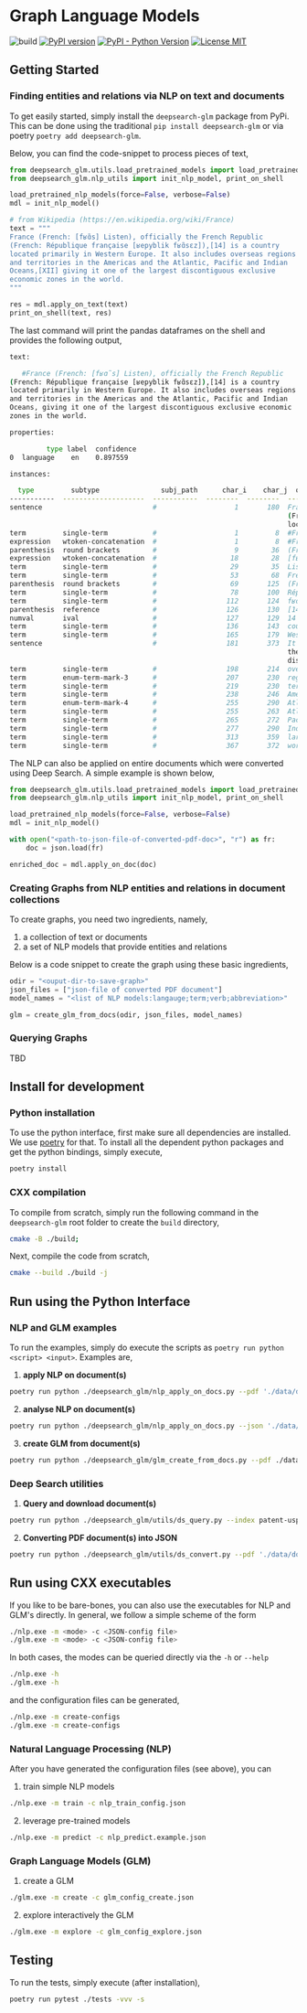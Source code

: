 # Graph Language Models

![build](https://github.com/DS4SD/deepsearch-glm/actions/workflows/cmake.yml/badge.svg)
[![PyPI version](https://img.shields.io/pypi/v/deepsearch-glm)](https://pypi.org/project/deepsearch-glm/)
[![PyPI - Python Version](https://img.shields.io/pypi/pyversions/deepsearch-glm)](https://pypi.org/project/deepsearch-glm/)
[![License MIT](https://img.shields.io/github/license/ds4sd/deepsearch-glm)](https://opensource.org/licenses/MIT)

## Getting Started

### Finding entities and relations via NLP on text and documents

To get easily started, simply install the `deepsearch-glm` package from PyPi. This can be
done using the traditional `pip install deepsearch-glm` or via poetry `poetry add deepsearch-glm`.

Below, you can find the code-snippet to process pieces of text,

```python
from deepsearch_glm.utils.load_pretrained_models import load_pretrained_nlp_models
from deepsearch_glm.nlp_utils import init_nlp_model, print_on_shell

load_pretrained_nlp_models(force=False, verbose=False)
mdl = init_nlp_model()

# from Wikipedia (https://en.wikipedia.org/wiki/France)
text = """
France (French: [fʁɑ̃s] Listen), officially the French Republic
(French: République française [ʁepyblik fʁɑ̃sɛz]),[14] is a country
located primarily in Western Europe. It also includes overseas regions
and territories in the Americas and the Atlantic, Pacific and Indian
Oceans,[XII] giving it one of the largest discontiguous exclusive
economic zones in the world.
"""

res = mdl.apply_on_text(text)
print_on_shell(text, res)
```

The last command will print the pandas dataframes on the shell and provides the
following output,

```sh
text:

   #France (French: [fʁɑ̃s] Listen), officially the French Republic
(French: République française [ʁepyblik fʁɑ̃sɛz]),[14] is a country
located primarily in Western Europe. It also includes overseas regions
and territories in the Americas and the Atlantic, Pacific and Indian
Oceans, giving it one of the largest discontiguous exclusive economic
zones in the world.

properties:

         type label  confidence
0  language    en    0.897559

instances:

  type         subtype               subj_path      char_i    char_j  original
-----------  --------------------  -----------  --------  --------  ---------------------------------------------------------------------
sentence                           #                   1       180  France (French: [fʁɑ̃s] Listen), officially the French Republic
                                                                    (French: République française [ʁepyblik fʁɑ̃sɛz]),[14] is a country
                                                                    located primarily in Western Europe.
term         single-term           #                   1         8  #France
expression   wtoken-concatenation  #                   1         8  #France
parenthesis  round brackets        #                   9        36  (French: [fʁɑ̃s] Listen)
expression   wtoken-concatenation  #                  18        28  [fʁɑ̃s]
term         single-term           #                  29        35  Listen
term         single-term           #                  53        68  French Republic
parenthesis  round brackets        #                  69       125  (French: République française [ʁepyblik fʁɑ̃sɛz])
term         single-term           #                  78       100  République française
term         single-term           #                 112       124  fʁɑ̃sɛz]
parenthesis  reference             #                 126       130  [14]
numval       ival                  #                 127       129  14
term         single-term           #                 136       143  country
term         single-term           #                 165       179  Western Europe
sentence                           #                 181       373  It also includes overseas regions and territories in the Americas and
                                                                    the Atlantic, Pacific and Indian Oceans, giving it one of the largest
                                                                    discontiguous exclusive economic zones in the world.
term         single-term           #                 198       214  overseas regions
term         enum-term-mark-3      #                 207       230  regions and territories
term         single-term           #                 219       230  territories
term         single-term           #                 238       246  Americas
term         enum-term-mark-4      #                 255       290  Atlantic, Pacific and Indian Oceans
term         single-term           #                 255       263  Atlantic
term         single-term           #                 265       272  Pacific
term         single-term           #                 277       290  Indian Oceans
term         single-term           #                 313       359  largest discontiguous exclusive economic zones
term         single-term           #                 367       372  world
```

The NLP can also be applied on entire documents which were converted using
Deep Search. A simple example is shown below,

```python
from deepsearch_glm.utils.load_pretrained_models import load_pretrained_nlp_models
from deepsearch_glm.nlp_utils import init_nlp_model, print_on_shell

load_pretrained_nlp_models(force=False, verbose=False)
mdl = init_nlp_model()

with open("<path-to-json-file-of-converted-pdf-doc>", "r") as fr:
    doc = json.load(fr)

enriched_doc = mdl.apply_on_doc(doc)
```

### Creating Graphs from NLP entities and relations in document collections

To create graphs, you need two ingredients, namely,

1. a collection of text or documents
2. a set of NLP models that provide entities and relations

Below is a code snippet to create the graph using these basic ingredients,

```python
odir = "<ouput-dir-to-save-graph>"
json_files = ["json-file of converted PDF document"]
model_names = "<list of NLP models:langauge;term;verb;abbreviation>"

glm = create_glm_from_docs(odir, json_files, model_names)	
```

### Querying Graphs 

TBD

## Install for development

### Python installation

To use the python interface, first make sure all dependencies are installed. We use [poetry](https://python-poetry.org/docs/)
for that. To install all the dependent python packages and get the python bindings, simply execute,

```sh
poetry install
```

### CXX compilation

To compile from scratch, simply run the following command in the `deepsearch-glm` root folder to
create the `build` directory,

```sh
cmake -B ./build; 
```

Next, compile the code from scratch,

```sh
cmake --build ./build -j
```

## Run using the Python Interface

### NLP and GLM examples

To run the examples, simply do execute the scripts as `poetry run python <script> <input>`. Examples are,

1. **apply NLP on document(s)**
```sh
poetry run python ./deepsearch_glm/nlp_apply_on_docs.py --pdf './data/documents/articles/2305.*.pdf' --models 'language;term'
```
2. **analyse NLP on document(s)**
```sh
poetry run python ./deepsearch_glm/nlp_apply_on_docs.py --json './data/documents/articles/2305.*.nlp.json' 
```
3. **create GLM from document(s)**
```sh
poetry run python ./deepsearch_glm/glm_create_from_docs.py --pdf ./data/documents/reports/2022-ibm-annual-report.pdf
```

### Deep Search utilities

1. **Query and download document(s)**
```sh
poetry run python ./deepsearch_glm/utils/ds_query.py --index patent-uspto --query "\"global warming potential\" AND \"etching\""
```
2. **Converting PDF document(s) into JSON**
```sh
poetry run python ./deepsearch_glm/utils/ds_convert.py --pdf './data/documents/articles/2305.*.pdf'"
```

## Run using CXX executables

If you like to be bare-bones, you can also use the executables for NLP and GLM's directly. In general, we
follow a simple scheme of the form

```sh
./nlp.exe -m <mode> -c <JSON-config file>
./glm.exe -m <mode> -c <JSON-config file>
```

In both cases, the modes can be queried directly via the `-h` or `--help`

```sh
./nlp.exe -h
./glm.exe -h
```

and the configuration files can be generated,

```sh
./nlp.exe -m create-configs
./glm.exe -m create-configs
```

### Natural Language Processing (NLP)

After you have generated the configuration files (see above), you can

1. train simple NLP models
```sh
./nlp.exe -m train -c nlp_train_config.json
```
2. leverage pre-trained models
```sh
./nlp.exe -m predict -c nlp_predict.example.json
```

### Graph Language Models (GLM)

1. create a GLM
```sh
./glm.exe -m create -c glm_config_create.json
```
2. explore interactively the GLM
```sh
./glm.exe -m explore -c glm_config_explore.json
```

## Testing

To run the tests, simply execute (after installation),

```sh
poetry run pytest ./tests -vvv -s
```